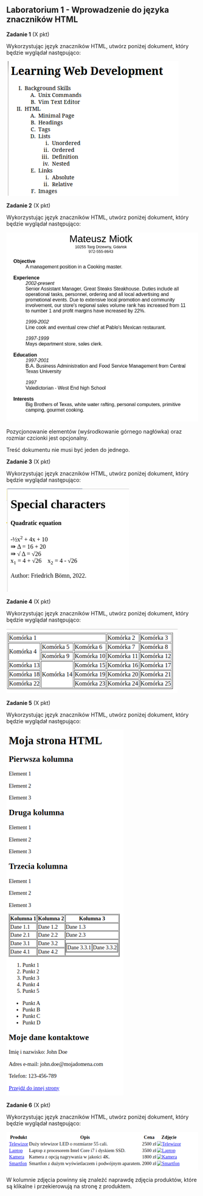 ## Laboratorium 1 - Wprowadzenie do języka znaczników HTML

**Zadanie 1** (X pkt)

Wykorzystując język znaczników HTML, utwórz poniżej dokument, który będzie wyglądał następująco: 

[![](assets/zad1.png)](assets/zad1.png)

**Zadanie 2** (X pkt)

Wykorzystując język znaczników HTML, utwórz poniżej dokument, który będzie wyglądał następująco:

[![](assets/zad2.png)](assets/zad2.png)

Pozycjonowanie elementów (wyśrodkowanie górnego nagłówka) oraz rozmiar czcionki jest opcjonalny.

Treść dokumentu nie musi być jeden do jednego.

**Zadanie 3** (X pkt)

Wykorzystując język znaczników HTML, utwórz poniżej dokument, który będzie wyglądał następująco:

[![](assets/zad3.png)](assets/zad3.png)

**Zadanie 4** (X pkt)

Wykorzystując język znaczników HTML, utwórz poniżej dokument, który będzie wyglądał następująco:

[![](assets/zad4.png)](assets/zad4.png)

**Zadanie 5** (X pkt)

Wykorzystując język znaczników HTML, utwórz poniżej dokument, który będzie wyglądał następująco:

[![](assets/zad5.png)](assets/zad5.png)

**Zadanie 6** (X pkt)

Wykorzystując język znaczników HTML, utwórz poniżej dokument, który będzie wyglądał następująco:

[![](assets/zad6.png)](assets/zad6.png)

W kolumnie zdjęcia powinny się znaleźć naprawdę zdjęcia produktów, które są klikalne i przekierowują na stronę z produktem.